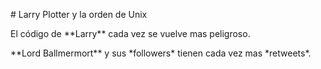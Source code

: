 \# Larry Plotter y la orden de Unix



El código de \*\*Larry\*\* cada vez se vuelve mas peligroso.

\*\*Lord Ballmermort\*\* y sus \*followers\* tienen cada vez mas \*retweets\*.

